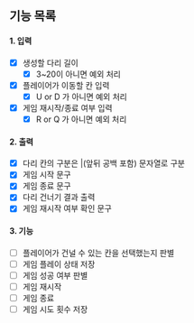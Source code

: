 ## 기능 목록

#### 1. 입력
- [x] 생성할 다리 길이
  - [x] 3~20이 아니면 예외 처리
- [x] 플레이어가 이동할 칸 입력
  - [x] U or D 가 아니면 예외 처리
- [x] 게임 재시작/종료 여부 입력
  - [x] R or Q 가 아니면 예외 처리

#### 2. 출력
- [x] 다리 칸의 구분은 |(앞뒤 공백 포함) 문자열로 구분
- [x] 게임 시작 문구
- [x] 게임 종료 문구
- [x] 다리 건너기 결과 출력
- [x] 게임 재시작 여부 확인 문구

#### 3. 기능
- [ ] 플레이어가 건널 수 있는 칸을 선택했는지 판별
- [ ] 게임 플레이 상태 저장
- [ ] 게임 성공 여부 판별
- [ ] 게임 재시작
- [ ] 게임 종료
- [ ] 게임 시도 횟수 저장